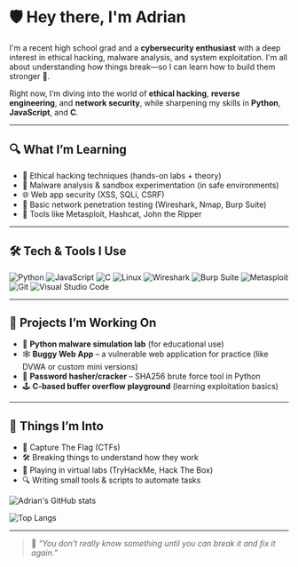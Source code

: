 # 🛡️ Hey there, I'm Adrian

I'm a recent high school grad and a **cybersecurity enthusiast** with a deep interest in ethical hacking, malware analysis, and system exploitation. I'm all about understanding how things break—so I can learn how to build them stronger 💪.

Right now, I’m diving into the world of **ethical hacking**, **reverse engineering**, and **network security**, while sharpening my skills in **Python**, **JavaScript**, and **C**.

---

## 🔍 What I’m Learning

- 🧠 Ethical hacking techniques (hands-on labs + theory)
- 🐛 Malware analysis & sandbox experimentation (in safe environments)
- 🌐 Web app security (XSS, SQLi, CSRF)
- 📡 Basic network penetration testing (Wireshark, Nmap, Burp Suite)
- 🧰 Tools like Metasploit, Hashcat, John the Ripper

---

## 🛠️ Tech & Tools I Use

![Python](https://img.shields.io/badge/-Python-333333?style=flat&logo=python)
![JavaScript](https://img.shields.io/badge/-JavaScript-333333?style=flat&logo=javascript)
![C](https://img.shields.io/badge/-C-333333?style=flat&logo=c)
![Linux](https://img.shields.io/badge/-Linux-333333?style=flat&logo=linux)
![Wireshark](https://img.shields.io/badge/-Wireshark-333333?style=flat&logo=wireshark)
![Burp Suite](https://img.shields.io/badge/-Burp--Suite-333333?style=flat&logo=burpsuite)
![Metasploit](https://img.shields.io/badge/-Metasploit-333333?style=flat)
![Git](https://img.shields.io/badge/-Git-333333?style=flat&logo=git)
![Visual Studio Code](https://img.shields.io/badge/-VSCode-333333?style=flat&logo=visual-studio-code)

---

## 🧪 Projects I’m Working On

- 🐍 **Python malware simulation lab** (for educational use)
- 🕸️ **Buggy Web App** – a vulnerable web application for practice (like DVWA or custom mini versions)
- 🔐 **Password hasher/cracker** – SHA256 brute force tool in Python
- 🕹️ **C-based buffer overflow playground** (learning exploitation basics)

---

## 🧠 Things I’m Into

- 🧩 Capture The Flag (CTFs)
- 🛠️ Breaking things to understand how they work
- 📂 Playing in virtual labs (TryHackMe, Hack The Box)
- 🔍 Writing small tools & scripts to automate tasks


![Adrian's GitHub stats](https://github-readme-stats.vercel.app/api?username=YOUR_USERNAME&show_icons=true&theme=tokyonight)

<!-- Optional: Top languages card -->
![Top Langs](https://github-readme-stats.vercel.app/api/top-langs/?username=YOUR_USERNAME&layout=compact&theme=tokyonight)

---

> 🎯 *“You don’t really know something until you can break it and fix it again.”*
